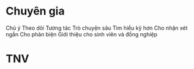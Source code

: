 
# Chuyên gia
Chú ý 
Theo dõi
Tương tác
Trò chuyện sâu 
Tìm hiểu kỹ hơn
Cho nhận xét ngắn 
Cho phản biện 
Giới thiệu cho sinh viên và đồng nghiệp

# TNV
